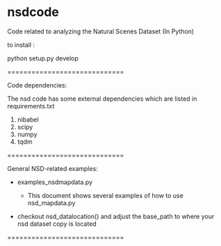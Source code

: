 # nsdcode
Code related to analyzing the Natural Scenes Dataset (In Python)

to install : 

python setup.py develop

=============================

Code dependencies:

The nsd code has some external dependencies which are listed in requirements.txt
  1. nibabel
  2. scipy
  3. numpy
  4. tqdm

=============================

General NSD-related examples:

- examples_nsdmapdata.py
  - This document shows several examples of how to use nsd_mapdata.py

- checkout nsd_datalocation() and adjust the base_path to where your nsd dataset copy is located

=============================
